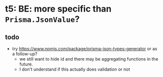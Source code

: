 # t5: BE: more specific than `Prisma.JsonValue`?

## todo

- try https://www.npmjs.com/package/prisma-json-types-generator or as a follow-up?
  - we still want to hide id and there may be aggregating functions in the future.
  - I don't understand if this actually does validation or not
